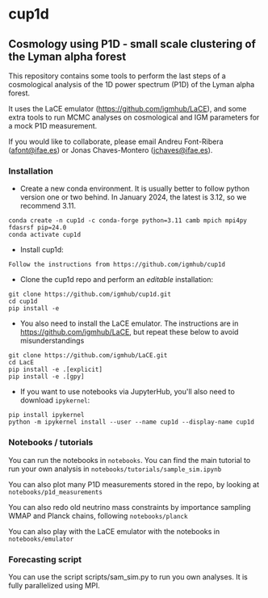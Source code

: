 # cup1d

## Cosmology using P1D - small scale clustering of the Lyman alpha forest

This repository contains some tools to perform the last steps of a cosmological analysis of the 1D power spectrum (P1D) of the Lyman alpha forest. 

It uses the LaCE emulator (https://github.com/igmhub/LaCE), and some extra tools to run MCMC analyses on cosmological and IGM parameters for a mock P1D measurement.

If you would like to collaborate, please email Andreu Font-Ribera (afont@ifae.es) or Jonas Chaves-Montero (jchaves@ifae.es).
 

### Installation

- Create a new conda environment. It is usually better to follow python version one or two behind. In January 2024, the latest is 3.12, so we recommend 3.11.

```
conda create -n cup1d -c conda-forge python=3.11 camb mpich mpi4py fdasrsf pip=24.0
conda activate cup1d
```
- Install cup1d:

```Follow the instructions from https://github.com/igmhub/cup1d```

- Clone the cup1d repo and perform an *editable* installation:

```
git clone https://github.com/igmhub/cup1d.git
cd cup1d
pip install -e
``` 

- You also need to install the LaCE emulator. The instructions are in https://github.com/igmhub/LaCE, but repeat these below to avoid misunderstandings

```
git clone https://github.com/igmhub/LaCE.git
cd LacE
pip install -e .[explicit]
pip install -e .[gpy]
``` 

- If you want to use notebooks via JupyterHub, you'll also need to download `ipykernel`:

```
pip install ipykernel
python -m ipykernel install --user --name cup1d --display-name cup1d
```

### Notebooks / tutorials

You can run the notebooks in `notebooks`. You can find the main tutorial to run your own analysis in `notebooks/tutorials/sample_sim.ipynb`

You can also plot many P1D measurements stored in the repo, by looking at `notebooks/p1d_measurements`

You can also redo old neutrino mass constraints by importance sampling WMAP and Planck chains, following `notebooks/planck`

You can also play with the LaCE emulator with the notebooks in `notebooks/emulator`


### Forecasting script

You can use the script scripts/sam_sim.py to run you own analyses. It is fully parallelized using MPI.

